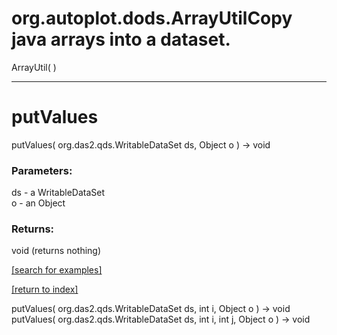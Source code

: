 # org.autoplot.dods.ArrayUtilCopy java arrays into a dataset.
ArrayUtil( )


***
<a name="putValues"></a>
# putValues
putValues( org.das2.qds.WritableDataSet ds, Object o ) &rarr; void



### Parameters:
ds - a WritableDataSet
<br>o - an Object

### Returns:
void (returns nothing)


<a href="https://github.com/autoplot/dev/search?q=putValues&unscoped_q=putValues">[search for examples]</a>

<a href="https://github.com/autoplot/documentation/blob/master/javadoc/index-all.md">[return to index]</a>

putValues( org.das2.qds.WritableDataSet ds, int i, Object o ) &rarr; void<br>
putValues( org.das2.qds.WritableDataSet ds, int i, int j, Object o ) &rarr; void<br>
